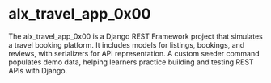 # alx_travel_app_0x00
The alx_travel_app_0x00 is a Django REST Framework project that simulates a travel booking platform. It includes models for listings, bookings, and reviews, with serializers for API representation. A custom seeder command populates demo data, helping learners practice building and testing REST APIs with Django.
